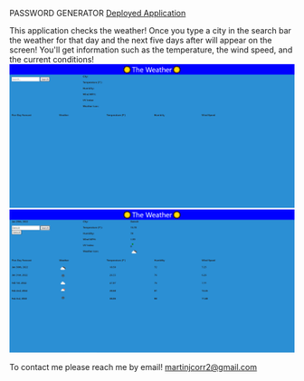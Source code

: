 PASSWORD GENERATOR
<a href="https://lischus.github.io/WeatherChecker/">Deployed Application</a>

<p>This application checks the weather!  Once you type a city in the search bar the weather for that day and the next five days after will appear on the screen!  You'll get information such as the temperature, the wind speed, and the current conditions!

<img src="./images/weatherChecker.PNG">
<img src="./images/checkedWeather.PNG">

<p>To contact me please reach me by email!  <a href="mailto:martinjcorr2@gmail.com">martinjcorr2@gmail.com</a>